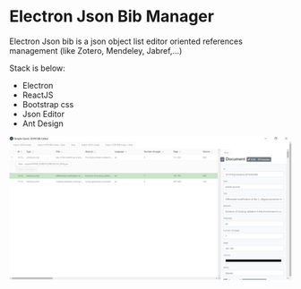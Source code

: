 # Electron Json Bib Manager

Electron Json bib is a json object list editor oriented references management (like Zotero, Mendeley, Jabref,...)

Stack is below:

- Electron
- ReactJS
- Bootstrap css
- Json Editor
- Ant Design

![electron-json-bib](/screenshots/1.PNG)



